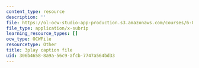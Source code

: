 ```yaml
---
content_type: resource
description: ''
file: https://ol-ocw-studio-app-production.s3.amazonaws.com/courses/6-042j-mathematics-for-computer-science-spring-2015/306b46588a9a56c9afcb7747a564bd33_Penh4mv5gAg.vtt
file_type: application/x-subrip
learning_resource_types: []
ocw_type: OCWFile
resourcetype: Other
title: 3play caption file
uid: 306b4658-8a9a-56c9-afcb-7747a564bd33
---
```

